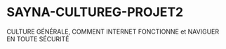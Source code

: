 # SAYNA-CULTUREG-PROJET2
CULTURE GÉNÉRALE, COMMENT INTERNET FONCTIONNE et NAVIGUER EN TOUTE SÉCURITÉ
